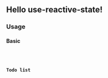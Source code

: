 ## Hello use-reactive-state!

### Usage

#### Basic

<code src="./shareState.tsx" transform/>

#### Todo list

<code src="./todoList.tsx" transform/>
